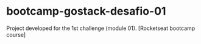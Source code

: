 # bootcamp-gostack-desafio-01
Project developed for the 1st challenge (module 01). [Rocketseat bootcamp course]
